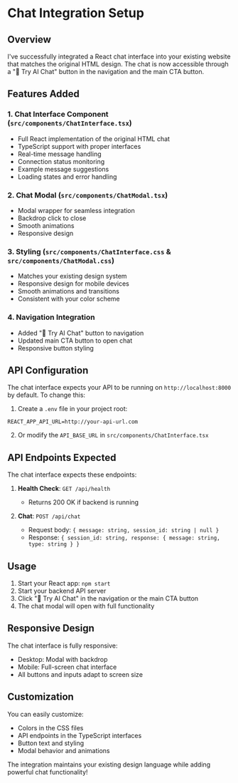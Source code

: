 # Chat Integration Setup

## Overview
I've successfully integrated a React chat interface into your existing website that matches the original HTML design. The chat is now accessible through a "💬 Try AI Chat" button in the navigation and the main CTA button.

## Features Added

### 1. Chat Interface Component (`src/components/ChatInterface.tsx`)
- Full React implementation of the original HTML chat
- TypeScript support with proper interfaces
- Real-time message handling
- Connection status monitoring
- Example message suggestions
- Loading states and error handling

### 2. Chat Modal (`src/components/ChatModal.tsx`)
- Modal wrapper for seamless integration
- Backdrop click to close
- Smooth animations
- Responsive design

### 3. Styling (`src/components/ChatInterface.css` & `src/components/ChatModal.css`)
- Matches your existing design system
- Responsive design for mobile devices
- Smooth animations and transitions
- Consistent with your color scheme

### 4. Navigation Integration
- Added "💬 Try AI Chat" button to navigation
- Updated main CTA button to open chat
- Responsive button styling

## API Configuration

The chat interface expects your API to be running on `http://localhost:8000` by default. To change this:

1. Create a `.env` file in your project root:
```
REACT_APP_API_URL=http://your-api-url.com
```

2. Or modify the `API_BASE_URL` in `src/components/ChatInterface.tsx`

## API Endpoints Expected

The chat interface expects these endpoints:

1. **Health Check**: `GET /api/health`
   - Returns 200 OK if backend is running

2. **Chat**: `POST /api/chat`
   - Request body: `{ message: string, session_id: string | null }`
   - Response: `{ session_id: string, response: { message: string, type: string } }`

## Usage

1. Start your React app: `npm start`
2. Start your backend API server
3. Click "💬 Try AI Chat" in the navigation or the main CTA button
4. The chat modal will open with full functionality

## Responsive Design

The chat interface is fully responsive:
- Desktop: Modal with backdrop
- Mobile: Full-screen chat interface
- All buttons and inputs adapt to screen size

## Customization

You can easily customize:
- Colors in the CSS files
- API endpoints in the TypeScript interfaces
- Button text and styling
- Modal behavior and animations

The integration maintains your existing design language while adding powerful chat functionality! 